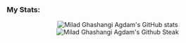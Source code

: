 

### My Stats:
<p align="center">
 <img src="https://github-readme-stats.vercel.app/api?username=Milad-agdam&show_icons=true&theme=merko&count_private=true&random=1234" alt="Milad Ghashangi Agdam's GitHub stats" /><br />
<img src="https://github-readme-streak-stats.herokuapp.com/?user=Milad-agdam&theme=merko&show_icons=true&count_private=true&random=1234" alt="Milad Ghashangi Agdam's Github Steak" />

</p>
